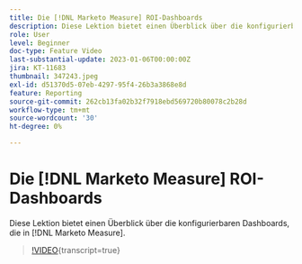 ```yaml
---
title: Die [!DNL Marketo Measure] ROI-Dashboards
description: Diese Lektion bietet einen Überblick über die konfigurierbaren Dashboards, die in [!DNL Marketo Measure].
role: User
level: Beginner
doc-type: Feature Video
last-substantial-update: 2023-01-06T00:00:00Z
jira: KT-11683
thumbnail: 347243.jpeg
exl-id: d51370d5-07eb-4297-95f4-26b3a3868e8d
feature: Reporting
source-git-commit: 262cb13fa02b32f7918ebd569720b80078c2b28d
workflow-type: tm+mt
source-wordcount: '30'
ht-degree: 0%

---
```


# Die [!DNL Marketo Measure] ROI-Dashboards

Diese Lektion bietet einen Überblick über die konfigurierbaren Dashboards, die in [!DNL Marketo Measure].

>[!VIDEO](https://video.tv.adobe.com/v/347243/?learn=on){transcript=true}
